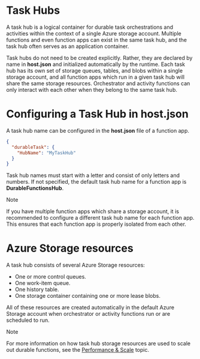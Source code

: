 # Task Hubs
A task hub is a logical container for durable task orchestrations and activities within the context of a single Azure storage account. Multiple functions and even function apps can exist in the same task hub, and the task hub often serves as an application container.

Task hubs do not need to be created explicitly. Rather, they are declared by name in **host.json** and initialized automatically by the runtime. Each task hub has its own set of storage queues, tables, and blobs within a single storage account, and all function apps which run in a given task hub will share the same storage resources. Orchestrator and activity functions can only interact with each other when they belong to the same task hub.

# Configuring a Task Hub in host.json
A task hub name can be configured in the **host.json** file of a function app.

```json
{
  "durableTask": {
    "HubName": "MyTaskHub"
  }
}
```

Task hub names must start with a letter and consist of only letters and numbers. If not specified, the default task hub name for a function app is **DurableFunctionsHub**.

> [!NOTE]
> If you have multiple function apps which share a storage account, it is recommended to configure a different task hub name for each function app. This ensures that each function app is properly isolated from each other.

# Azure Storage resources
A task hub consists of several Azure Storage resources:

* One or more control queues.
* One work-item queue.
* One history table.
* One storage container containing one or more lease blobs.

All of these resources are created automatically in the default Azure Storage account when orchestrator or activity functions run or are scheduled to run.

> [!NOTE]
> For more information on how task hub storage resources are used to scale out durable functions, see the [Performance & Scale](~/articles/topics/perf-and-scale.md) topic.

